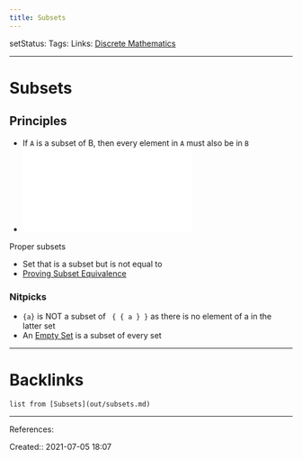 ```yaml
---
title: Subsets
---
```

setStatus: 
Tags: 
Links: [Discrete Mathematics](out/discrete-mathematics.md)
___
# Subsets
## Principles
- If `A` is a subset of B, then every element in `A` must also be in `B`
- ![350](out/excalidraw/drawing-2021-07-05-18.45.17.excalidraw.md)

Proper subsets
- Set that is a subset but is not equal to
- [Proving Subset Equivalence](out/proving-subset-equivalence.md)
### Nitpicks
- `{a}` is NOT a subset of ` { { a } }` as there is no element of a in the latter set
- An [Empty Set](out/empty-set.md) is a subset of every set
___
# Backlinks
```dataview
list from [Subsets](out/subsets.md)
```
___
References: 

Created:: 2021-07-05 18:07
